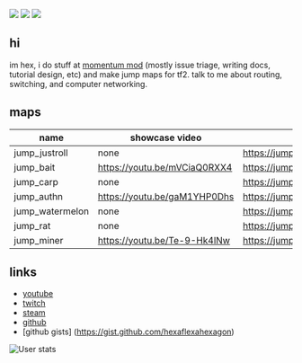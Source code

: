 ![](https://media.discordapp.net/attachments/285188007353516033/892642758865604648/cool.jpg?width=150&height=150) ![](https://yt3.ggpht.com/ytc/AKedOLRdPkDUJzpQOM6jH-K46aOZ--53ZVrpIlQ-gnGq=s150-c-k-c0x00ffffff-no-rj) ![](https://static-cdn.jtvnw.net/jtv_user_pictures/7df202ec-b0f9-432f-a27e-18b7eafdb425-profile_image-150x150.png)


## hi

im hex, i do stuff at [momentum mod](https://github.com/momentum-mod) (mostly issue triage, writing docs, tutorial design, etc) and make jump maps for tf2. talk to me about routing, switching, and computer networking.

## maps

| name              | showcase video               | forum post                                 |
| ----------------- | ---------------------------- | ------------------------------------------ |
| jump_justroll     | none                         | https://jump.tf/forum/index.php/topic,3306 |
| jump_bait         | https://youtu.be/mVCiaQ0RXX4 | https://jump.tf/forum/index.php/topic,3254 |
| jump_carp         | none                         | https://jump.tf/forum/index.php/topic,3253 |
| jump_authn        | https://youtu.be/gaM1YHP0Dhs | https://jump.tf/forum/index.php/topic,3169 |
| jump_watermelon   | none                         | https://jump.tf/forum/index.php/topic,3147 |
| jump_rat          | none                         | https://jump.tf/forum/index.php/topic,3106 |
| jump_miner        | https://youtu.be/Te-9-Hk4lNw | https://jump.tf/forum/index.php/topic,3056 |

## links

- [youtube](https://www.youtube.com/channel/UCWyS3zD8TR_vF3-6Bu-T1yg)
- [twitch](https://www.twitch.tv/hexhexhexhexhexhexhexhex)
- [steam](https://steamcommunity.com/id/hexhexhexhexhexhexhexhexhexhex/)
- [github](https://www.duckduckgo.com)
- [github gists] (https://gist.github.com/hexaflexahexagon)

![User stats](https://github-readme-stats.vercel.app/api?username=hexaflexahexagon&?count_private=true&show_icons=true&theme=tokyonight&border_color=628FDA&border_radius=20&include_all_commits=true&custom_title=hex%27s%20GitHub%20Stats)
